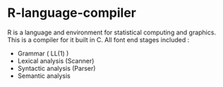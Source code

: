 # R-language-compiler
R is a language and environment for statistical computing and graphics. This is a compiler for it built in C.
All font end stages included :
 - Grammar ( LL(1) )
 - Lexical analysis (Scanner)
 - Syntactic analysis (Parser)
 - Semantic analysis
 
